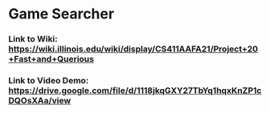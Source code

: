 # Game Searcher

### Link to Wiki: https://wiki.illinois.edu/wiki/display/CS411AAFA21/Project+20+Fast+and+Querious ###
### Link to Video Demo: https://drive.google.com/file/d/1118jkqGXY27TbYq1hqxKnZP1cDQOsXAa/view ###
